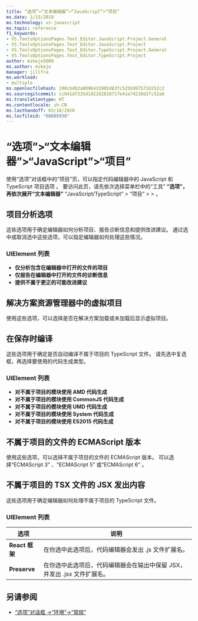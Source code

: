 ```yaml
---
title: “选项”>“文本编辑器”>“JavaScript”>“项目”
ms.date: 1/15/2019
ms.technology: vs-javascript
ms.topic: reference
f1_keywords:
- VS.ToolsOptionsPages.Text_Editor.JavaScript.Project.General
- VS.ToolsOptionsPages.Text_Editor.JavaScript.Project
- VS.ToolsOptionsPages.Text_Editor.TypeScript.Project.General
- VS.ToolsOptionsPages.Text_Editor.TypeScript.Project
author: mikejo5000
ms.author: mikejo
manager: jillfra
ms.workload:
- multiple
ms.openlocfilehash: 190cbdb2a8096415985d83fc525b997572d252c2
ms.sourcegitcommit: cc841df335d1d22d281871fe41e74238d2fc52a6
ms.translationtype: HT
ms.contentlocale: zh-CN
ms.lasthandoff: 03/18/2020
ms.locfileid: "68605930"
---
```

# <a name="options-text-editor-javascript-project"></a>“选项”>“文本编辑器”>“JavaScript”>“项目”

使用“选项”对话框中的“项目”页，可以指定代码编辑器中的 JavaScript 和 TypeScript 项目选项   。 要访问此页，请先依次选择菜单栏中的“工具” **“选项”，再依次展开“文本编辑器”** “JavaScript/TypeScript” > “项目”    >    >   。

## <a name="project-analysis-options"></a>项目分析选项

这些选项用于确定编辑器如何分析项目、报告诊断信息和提供改进建议。 通过选中或取消选中这些选项，可以指定编辑器如何处理这些情况。

### <a name="uielement-list"></a>UIElement 列表

- **仅分析包含在编辑器中打开的文件的项目**
- **仅报告在编辑器中打开的文件的诊断信息**
- **提供不属于更正的可能改进建议**

## <a name="virtual-projects-in-solution-explorer"></a>解决方案资源管理器中的虚拟项目

使用这些选项，可以选择是否在解决方案加载或未加载后显示虚拟项目。

## <a name="compile-on-save"></a>在保存时编译

这些选项用于确定是否自动编译不属于项目的 TypeScript 文件。 请先选中复选框，再选择要使用的代码生成类型。

### <a name="uielement-list"></a>UIElement 列表

- **对不属于项目的模块使用 AMD 代码生成**
- **对不属于项目的模块使用 CommonJS 代码生成**
- **对不属于项目的模块使用 UMD 代码生成**
- **对不属于项目的模块使用 System 代码生成**
- **对不属于项目的模块使用 ES2015 代码生成**

## <a name="ecmascript-version-for-files-that-are-not-part-of-a-project"></a>不属于项目的文件的 ECMAScript 版本

使用这些选项，可以选择不属于项目的文件的 ECMAScript 版本。 可以选择“ECMAScript 3”  、“ECMAScript 5”  或“ECMAScript 6”  。

## <a name="jsx-emit-for-tsx-files-that-are-not-part-of-a-project"></a>不属于项目的 TSX 文件的 JSX 发出内容

这些选项用于确定编辑器如何处理不属于项目的 TypeScript 文件。

### <a name="uielement-list"></a>UIElement 列表

|选项|说明|
|------------|-----------------|
|**React 框架**|在你选中此选项后，代码编辑器会发出 .js  文件扩展名。|
|**Preserve**|在你选中此选项后，代码编辑器会在输出中保留 JSX，并发出 .jsx  文件扩展名。|

## <a name="see-also"></a>另请参阅

- [“选项”对话框 ->“环境”->“常规”](../../ide/reference/general-environment-options-dialog-box.md)